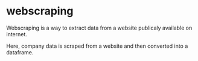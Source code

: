 # webscraping

Webscraping is a way to extract data from a website publicaly available on internet.

Here, company data is scraped from a website and then converted into a dataframe.
